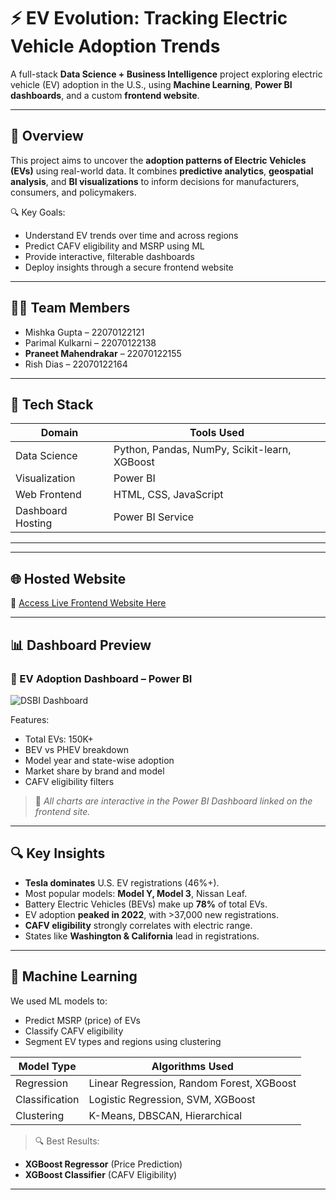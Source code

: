 # ⚡ EV Evolution: Tracking Electric Vehicle Adoption Trends

A full-stack **Data Science + Business Intelligence** project exploring electric vehicle (EV) adoption in the U.S., using **Machine Learning**, **Power BI dashboards**, and a custom **frontend website**.

---

## 🚀 Overview

This project aims to uncover the **adoption patterns of Electric Vehicles (EVs)** using real-world data. It combines **predictive analytics**, **geospatial analysis**, and **BI visualizations** to inform decisions for manufacturers, consumers, and policymakers.

🔍 Key Goals:
- Understand EV trends over time and across regions
- Predict CAFV eligibility and MSRP using ML
- Provide interactive, filterable dashboards
- Deploy insights through a secure frontend website

---

## 🧑‍💻 Team Members

- Mishka Gupta – 22070122121  
- Parimal Kulkarni – 22070122138  
- **Praneet Mahendrakar** – 22070122155  
- Rish Dias – 22070122164

---

## 🧠 Tech Stack

| Domain            | Tools Used                              |
|------------------|------------------------------------------|
| Data Science      | Python, Pandas, NumPy, Scikit-learn, XGBoost |
| Visualization     | Power BI                                 |
| Web Frontend      | HTML, CSS, JavaScript                    |
| Dashboard Hosting | Power BI Service                         |

---


---

## 🌐 Hosted Website

🔗 [Access Live Frontend Website Here](https://dsbi-git-main-parimal1009s-projects.vercel.app/)  


---

## 📊 Dashboard Preview

### 📌 EV Adoption Dashboard – Power BI

![DSBI Dashboard](downloads/DSBI.png)

Features:
- Total EVs: 150K+
- BEV vs PHEV breakdown
- Model year and state-wise adoption
- Market share by brand and model
- CAFV eligibility filters

> 📍 *All charts are interactive in the Power BI Dashboard linked on the frontend site.*

---

## 🔍 Key Insights

- **Tesla dominates** U.S. EV registrations (46%+).
- Most popular models: **Model Y, Model 3**, Nissan Leaf.
- Battery Electric Vehicles (BEVs) make up **78%** of total EVs.
- EV adoption **peaked in 2022**, with >37,000 new registrations.
- **CAFV eligibility** strongly correlates with electric range.
- States like **Washington & California** lead in registrations.

---

## 🤖 Machine Learning

We used ML models to:
- Predict MSRP (price) of EVs
- Classify CAFV eligibility
- Segment EV types and regions using clustering

| Model Type     | Algorithms Used                         |
|----------------|------------------------------------------|
| Regression     | Linear Regression, Random Forest, XGBoost|
| Classification | Logistic Regression, SVM, XGBoost        |
| Clustering     | K-Means, DBSCAN, Hierarchical            |

> 🔍 Best Results:
- **XGBoost Regressor** (Price Prediction)
- **XGBoost Classifier** (CAFV Eligibility)

---



